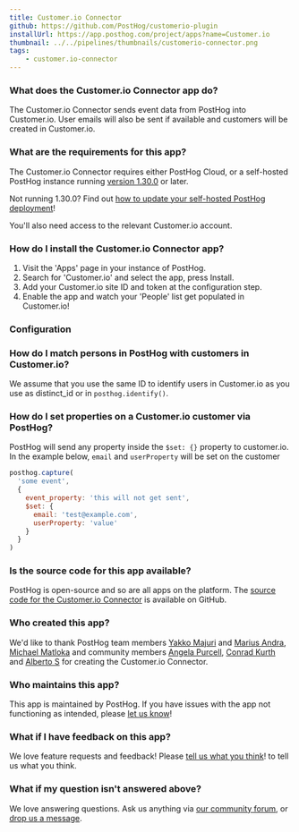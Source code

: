 ```yaml
---
title: Customer.io Connector
github: https://github.com/PostHog/customerio-plugin
installUrl: https://app.posthog.com/project/apps?name=Customer.io
thumbnail: ../../pipelines/thumbnails/customerio-connector.png
tags:
    - customer.io-connector
---
```


### What does the Customer.io Connector app do?

The Customer.io Connector sends event data from PostHog into Customer.io. User emails will also be sent if available and customers will be created in Customer.io.

### What are the requirements for this app?

The Customer.io Connector requires either PostHog Cloud, or a self-hosted PostHog instance running [version 1.30.0](https://posthog.com/blog/the-posthog-array-1-30-0) or later.

Not running 1.30.0? Find out [how to update your self-hosted PostHog deployment](https://posthog.com/docs/runbook/upgrading-posthog)!

You'll also need access to the relevant Customer.io account.

### How do I install the Customer.io Connector app?

1. Visit the 'Apps' page in your instance of PostHog.
2. Search for 'Customer.io' and select the app, press Install.
3. Add your Customer.io site ID and token at the configuration step.
4. Enable the app and watch your 'People' list get populated in Customer.io!

### Configuration

<AppParameters />

### How do I match persons in PostHog with customers in Customer.io?

We assume that you use the same ID to identify users in Customer.io as you use as distinct_id or in `posthog.identify()`.

### How do I set properties on a Customer.io customer via PostHog?

PostHog will send any property inside the `$set: {}` property to customer.io. In the example below, `email` and `userProperty` will be set on the customer

```js
posthog.capture(
  'some event',
  {
    event_property: 'this will not get sent',
    $set: {
      email: 'test@example.com',
      userProperty: 'value'
    }
  }
)
```

### Is the source code for this app available?

PostHog is open-source and so are all apps on the platform. The [source code for the Customer.io Connector](https://github.com/PostHog/customerio-plugin) is available on GitHub.

### Who created this app?

We'd like to thank PostHog team members [Yakko Majuri](https://github.com/yakkomajuri) and [Marius Andra](https://github.com/mariusandra), [Michael Matloka](https://github.com/Twixes) and community members [Angela Purcell](https://github.com/purcell3a), [Conrad Kurth](https://github.com/ConradKurth) and [Alberto S](https://github.com/albtsantos) for creating the Customer.io Connector.

### Who maintains this app?

This app is maintained by PostHog. If you have issues with the app not functioning as intended, please [let us know](http://app.posthog.com/home#supportModal)!

### What if I have feedback on this app?

We love feature requests and feedback! Please [tell us what you think](http://app.posthog.com/home#supportModal)! to tell us what you think.

### What if my question isn't answered above?

We love answering questions. Ask us anything via [our community forum](/questions), or [drop us a message](http://app.posthog.com/home#supportModal). 